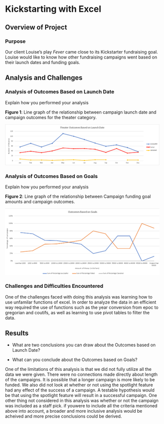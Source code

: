 # Kickstarting with Excel

## Overview of Project

### Purpose
Our client Louise’s play *Fever* came close to its Kickstarter fundraising goal. Louise would like to know how other fundraising campaigns went based on their launch dates and funding goals.

## Analysis and Challenges

### Analysis of Outcomes Based on Launch Date
Explain how you performed your analysis

**Figure 1**: Line graph of the relationship between campaign launch date and campaign outcomes for the theater category.

![outcomes based on launch date](Theater_Outcomes_vs_Launch.png)


### Analysis of Outcomes Based on Goals
Explain how you performed your analysis

**Figure 2**: Line graph of the relationship between Campaign funding goal amounts and campaign outcomes.

![outcomes of goals](Outcomes_vs_goals.png)

### Challenges and Difficulties Encountered
One of the challenges faced with doing this analysis was learning how to use unfamilar functions of excel. In order to analyze  the data in an efficient way required the use of functions such as the year conversion from epoc to gregorian and coutifs, as well as learning to use pivot tables to filter the data.

## Results

- What are two conclusions you can draw about the Outcomes based on Launch Date?

- What can you conclude about the Outcomes based on Goals?

One of the limitations of this analysis is that we did not fully utilize all the data we were given. There were no connections made directly about length of the campaigns. It is possible that a longer campaign is more likely to be funded.  We also did not look at whether or not using the spotlight feature had any effect of the success of a campaign. A testable hypothesis would be that using the spotlight feature will result in a successful campaign. One other thing not considered in this analysis was whether or not the campaign was included as a staff pick. if youwere to include all the criteria mentioned above into account, a broader and more inclusive analysis would be acheived and more precise conclusions could be derived.


